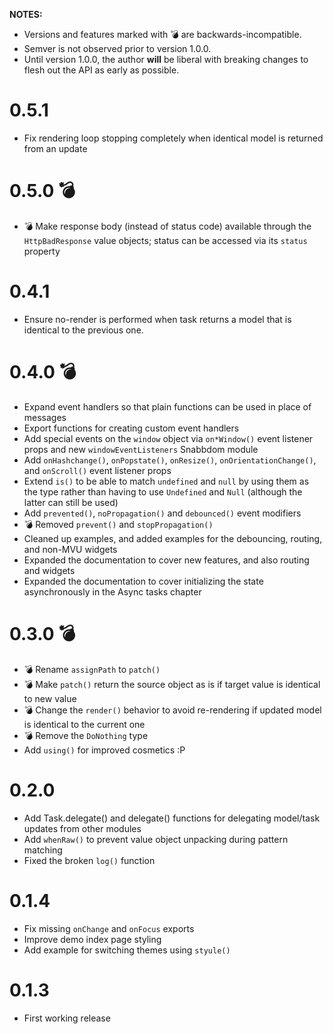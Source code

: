 **NOTES:**

- Versions and features marked with 💣 are backwards-incompatible.
- Semver is not observed prior to version 1.0.0.
- Until version 1.0.0, the author **will** be liberal with breaking changes 
  to flesh out the API as early as possible.
  
# 0.5.1

- Fix rendering loop stopping completely when identical model is returned 
  from an update
  
# 0.5.0 💣

- 💣 Make response body (instead of status code) available through the 
  `HttpBadResponse` value objects; status can be accessed via its `status` 
  property
  
# 0.4.1

- Ensure no-render is performed when task returns a model that is identical 
  to the previous one.
  
# 0.4.0 💣

- Expand event handlers so that plain functions can be used in place of messages
- Export functions for creating custom event handlers
- Add special events on the `window` object via `on*Window()` event listener 
  props and new `windowEventListeners` Snabbdom module
- Add `onHashchange()`, `onPopstate()`, `onResize()`, 
  `onOrientationChange()`, and `onScroll()` event listener props
- Extend `is()` to be able to match `undefined` and `null` by using them as the 
  type rather than having to use `Undefined` and `Null` (although the latter 
  can still be used)
- Add `prevented()`, `noPropagation()` and `debounced()` event modifiers
- 💣 Removed `prevent()` and `stopPropagation()`
- Cleaned up examples, and added examples for the debouncing, routing, and 
  non-MVU widgets
- Expanded the documentation to cover new features, and also routing and widgets
- Expanded the documentation to cover initializing the state asynchronously 
  in the Async tasks chapter

# 0.3.0 💣

- 💣 Rename `assignPath` to `patch()`
- 💣 Make `patch()` return the source object as is if target value is
  identical to new value
- 💣 Change the `render()` behavior to avoid re-rendering if updated model is
  identical to the current one
- 💣 Remove the `DoNothing` type
- Add `using()` for improved cosmetics :P

# 0.2.0

- Add Task.delegate() and delegate() functions for delegating model/task updates
  from other modules
- Add `whenRaw()` to prevent value object unpacking during pattern matching
- Fixed the broken `log()` function

# 0.1.4

- Fix missing `onChange` and `onFocus` exports
- Improve demo index page styling
- Add example for switching themes using `styule()`

# 0.1.3

- First working release
